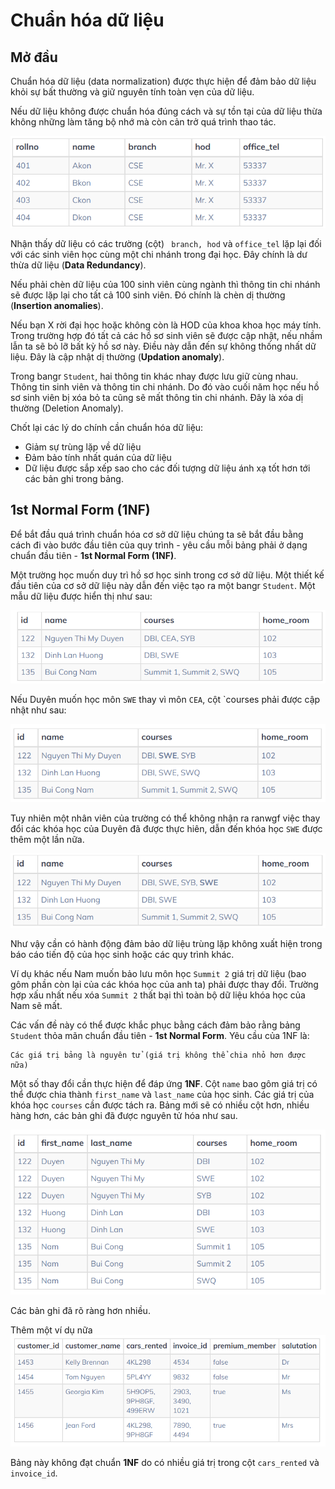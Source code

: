 # Chuẩn hóa dữ liệu

## Mở đầu
Chuẩn hóa dữ liệu (data normalization) được thực hiện để đảm bảo dữ liệu khỏi sự bất thường và giữ nguyên tính toàn vẹn của dữ liệu.

Nếu dữ liệu không được chuẩn hóa đúng cách và sự tồn tại của dữ liệu thừa không những làm tăng bộ nhớ mà còn cản trở quá trình thao tác.

<img src="5_Chuan_hoa_CSDL/1.png">

Nhận thấy dữ liệu có các trường (cột) ` branch, hod` và `office_tel` lặp lại đối với các sinh viên học cùng một chi nhánh trong đại học. Đây chính là dư thừa dữ liệu (**Data Redundancy**).

Nếu phải chèn dữ liệu của 100 sinh viên cùng ngành thì thông tin chi nhánh sẽ được lặp lại cho tất cả 100 sinh viên. Đó chính là chèn dị thường (**Insertion anomalies**).

Nếu bạn X rời đại học hoặc không còn là HOD của khoa khoa học máy tính. Trong trường hợp đó tất cả các hồ sơ sinh viên sẽ được cập nhật, nếu nhầm lẫn ta sẽ bỏ lỡ bất kỳ hồ sơ này. Điều này dẫn đến sự không thống nhất dữ liệu. Đây là cập nhật dị thường (**Updation anomaly**).

Trong bangr `Student`, hai thông tin khác nhay được lưu giữ cùng nhau. Thông tin sinh viên và thông tin chi nhánh. Do đó vào cuối năm học nếu hồ sơ sinh viên bị xóa bỏ ta cũng sẽ mất thông tin chi nhánh. Đây là xóa dị thường (Deletion Anomaly).

Chốt lại các lý do chính cần chuẩn hóa dữ liệu:
* Giảm sự trùng lặp về dữ liệu
* Đảm bảo tính nhất quán của dữ liệu
* Dữ liệu được sắp xếp sao cho các đối tượng dữ liệu ánh xạ tốt hơn tới các bản ghi trong bảng.

## 1st Normal Form (1NF)
Để bắt đầu quá trình chuẩn hóa cơ sở dữ liệu chúng ta sẽ bắt đầu bằng cách đi vào bước đầu tiên của quy trình - yêu cầu mỗi bảng phải ở dạng chuẩn đầu tiên - **1st Normal Form (1NF)**.

Một trường học muốn duy trì hồ sơ học sinh trong cơ sở dữ liệu. Một thiết kế đầu tiên của cơ sở dữ liệu này dẫn đến việc tạo ra một bangr `Student`. Một mẫu dữ liệu được hiển thị như sau:

<img src="5_Chuan_hoa_CSDL/2.png">

Nếu Duyên muốn học môn `SWE` thay vì môn `CEA`, cột `courses phải được cập nhật như sau:

<img src="5_Chuan_hoa_CSDL/3.png">

Tuy nhiên một nhân viên của trường có thể không nhận ra ranwgf việc thay đổi các khóa học của Duyên đã được thực hiên, dẫn đến khóa học `SWE` được thêm một lần nữa.

<img src="5_Chuan_hoa_CSDL/4.png">

Như vậy cần có hành động đảm bảo dữ liệu trùng lặp không xuất hiện trong báo cáo tiến độ của học sinh hoặc các quy trình khác.

Ví dụ khác nếu Nam muốn bảo lưu môn học `Summit 2` giá trị dữ liệu (bao gôm phần còn lại của các khóa học của anh ta) phải được thay đổi. Trường hợp xấu nhất nếu xóa `Summit 2` thất bại thì toàn bộ dữ liệu khóa học của Nam sẽ mất.

Các vấn đề này có thể được khắc phục bằng cách đảm bảo rằng bảng `Student` thỏa mãn chuẩn đầu tiên - **1st Normal Form**. Yêu cầu của 1NF là:
```
Các giá trị bảng là nguyên tử (giá trị không thể chia nhỏ hơn được nữa)
```
Một số thay đổi cần thực hiện để đáp ứng **1NF**. Cột `name` bao gôm giá trị có thể được chia thành `first_name` và `last_name` của học sinh. Các giá trị của khóa học `courses` cần được tách ra. Bảng mới sẽ có nhiều cột hơn, nhiều hàng hơn, các bản ghi đã được nguyên tử hóa như sau.

<img src="5_Chuan_hoa_CSDL/5.png">

Các bản ghi đã rõ ràng hơn nhiều.

Thêm một ví dụ nữa
<img src="5_Chuan_hoa_CSDL/6.png">

Bảng này không đạt chuẩn **1NF** do có nhiều giá trị trong cột `cars_rented` và `invoice_id`.
